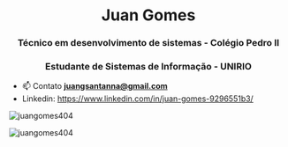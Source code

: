 <h1 align="center">Juan Gomes</h1>
<h3 align="center">Técnico em desenvolvimento de sistemas - Colégio Pedro II</h3>
<h3 align="center">Estudante de Sistemas de Informação - UNIRIO </h3>


- 📫 Contato **juangsantanna@gmail.com**
- Linkedin: https://www.linkedin.com/in/juan-gomes-9296551b3/


<p><img align="center" src="https://github-readme-streak-stats.herokuapp.com/?user=juangomes404&" alt="juangomes404" /></p>

<p><img align="center" src="https://github-readme-stats.vercel.app/api/top-langs?username=juangomes404&show_icons=true&locale=en&layout=compact" alt="juangomes404" /></p>

